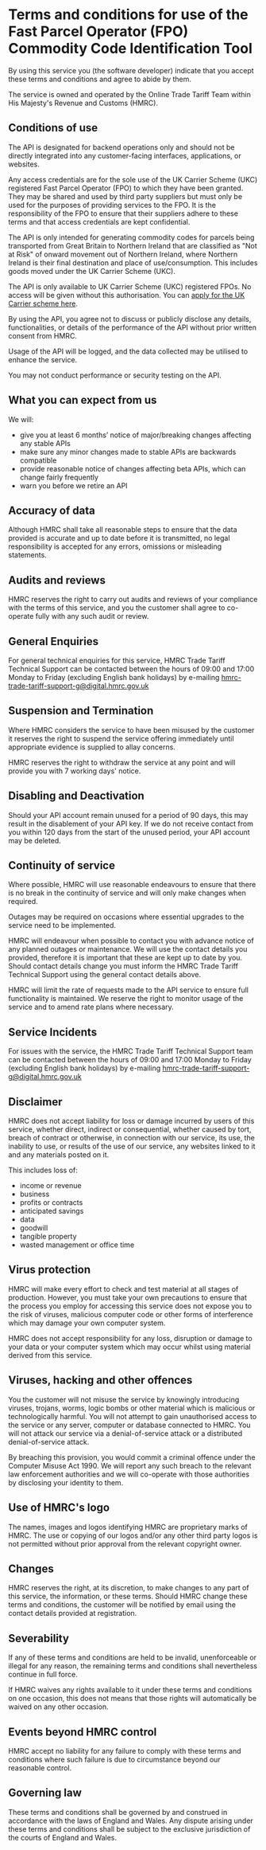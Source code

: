# Terms and conditions for use of the Fast Parcel Operator (FPO) Commodity Code Identification Tool
By using this service you (the software developer) indicate that you accept these terms and conditions and agree to abide by them.

The service is owned and operated by the Online Trade Tariff Team within His Majesty's Revenue and Customs (HMRC).

## Conditions of use
The API is designated for backend operations only and should not be directly integrated into any customer-facing interfaces, applications, or websites.

Any access credentials are for the sole use of the UK Carrier Scheme (UKC) registered Fast Parcel Operator (FPO) to which they have been granted. They may be shared and used by third party suppliers but must only be used for the purposes of providing services to the FPO. It is the responsibility of the FPO to ensure that their suppliers adhere to these terms and that access credentials are kept confidential.

The API is only intended for generating commodity codes for parcels being transported from Great Britain to Northern Ireland that are classified as "Not at Risk" of onward movement out of Northern Ireland, where Northern Ireland is their final destination and place of use/consumption. This includes goods moved under the UK Carrier Scheme (UKC).

The API is only available to UK Carrier Scheme (UKC) registered FPOs. No access will be given without this authorisation. You can [apply for the UK Carrier scheme here](https://www.gov.uk/guidance/apply-for-the-uk-carrier-scheme).

By using the API, you agree not to discuss or publicly disclose any details, functionalities, or details of the performance of the API without prior written consent from HMRC.

Usage of the API will be logged, and the data collected may be utilised to enhance the service.

You may not conduct performance or security testing on the API.

## What you can expect from us
We will:

- give you at least 6 months’ notice of major/breaking changes affecting any stable APIs
- make sure any minor changes made to stable APIs are backwards compatible
- provide reasonable notice of changes affecting beta APIs, which can change fairly frequently
- warn you before we retire an API

## Accuracy of data
Although HMRC shall take all reasonable steps to ensure that the data provided is accurate and up to date before it is transmitted, no legal responsibility is accepted for any errors, omissions or misleading statements.

## Audits and reviews
HMRC reserves the right to carry out audits and reviews of your compliance with the terms of this service, and you the customer shall agree to co-operate fully with any such audit or review.

## General Enquiries
For general technical enquiries for this service, HMRC Trade Tariff Technical Support can be contacted between the hours of 09:00 and 17:00 Monday to Friday (excluding English bank holidays) by e-mailing [hmrc-trade-tariff-support-g@digital.hmrc.gov.uk](mailto:hmrc-trade-tariff-support-g@digital.hmrc.gov.uk)

## Suspension and Termination
Where HMRC considers the service to have been misused by the customer it reserves the right to suspend the service offering immediately until appropriate evidence is supplied to allay concerns.

HMRC reserves the right to withdraw the service at any point and will provide you with 7 working days' notice.

## Disabling and Deactivation
Should your API account remain unused for a period of 90 days, this may result in the disablement of your API key. If we do not receive contact from you within 120 days from the start of the unused period, your API account may be deleted.

## Continuity of service
Where possible, HMRC will use reasonable endeavours to ensure that there is no break in the continuity of service and will only make changes when required.

Outages may be required on occasions where essential upgrades to the service need to be implemented.

HMRC will endeavour when possible to contact you with advance notice of any planned outages or maintenance. We will use the contact details you provided, therefore it is important that these are kept up to date by you. Should contact details change you must inform the HMRC Trade Tariff Technical Support using the general contact details above.

HMRC will limit the rate of requests made to the API service to ensure full functionality is maintained. We reserve the right to monitor usage of the service and to amend rate plans where necessary.

## Service Incidents
For issues with the service, the HMRC Trade Tariff Technical Support team can be contacted between the hours of 09:00 and 17:00 Monday to Friday (excluding English bank holidays) by e-mailing [hmrc-trade-tariff-support-g@digital.hmrc.gov.uk](mailto:hmrc-trade-tariff-support-g@digital.hmrc.gov.uk)

## Disclaimer
HMRC does not accept liability for loss or damage incurred by users of this service, whether direct, indirect or consequential, whether caused by tort, breach of contract or otherwise, in connection with our service, its use, the inability to use, or results of the use of our service, any websites linked to it and any materials posted on it.

This includes loss of:

- income or revenue
- business
- profits or contracts
- anticipated savings
- data
- goodwill
- tangible property
- wasted management or office time

## Virus protection
HMRC will make every effort to check and test material at all stages of production. However, you must take your own precautions to ensure that the process you employ for accessing this service does not expose you to the risk of viruses, malicious computer code or other forms of interference which may damage your own computer system.

HMRC does not accept responsibility for any loss, disruption or damage to your data or your computer system which may occur whilst using material derived from this service.

## Viruses, hacking and other offences
You the customer will not misuse the service by knowingly introducing viruses, trojans, worms, logic bombs or other material which is malicious or technologically harmful. You will not attempt to gain unauthorised access to the service or any server, computer or database connected to HMRC. You will not attack our service via a denial-of-service attack or a distributed denial-of-service attack.

By breaching this provision, you would commit a criminal offence under the Computer Misuse Act 1990. We will report any such breach to the relevant law enforcement authorities and we will co-operate with those authorities by disclosing your identity to them.

## Use of HMRC's logo
The names, images and logos identifying HMRC are proprietary marks of HMRC. The use or copying of our logos and/or any other third party logos is not permitted without prior approval from the relevant copyright owner.

## Changes
HMRC reserves the right, at its discretion, to make changes to any part of this service, the information, or these terms. Should HMRC change these terms and conditions, the customer will be notified by email using the contact details provided at registration.

## Severability
If any of these terms and conditions are held to be invalid, unenforceable or illegal for any reason, the remaining terms and conditions shall nevertheless continue in full force.

If HMRC waives any rights available to it under these terms and conditions on one occasion, this does not means that those rights will automatically be waived on any other occasion.

## Events beyond HMRC control
HMRC accept no liability for any failure to comply with these terms and conditions where such failure is due to circumstance beyond our reasonable control.

## Governing law
These terms and conditions shall be governed by and construed in accordance with the laws of England and Wales. Any dispute arising under these terms and conditions shall be subject to the exclusive jurisdiction of the courts of England and Wales.